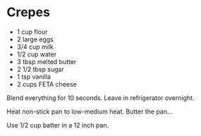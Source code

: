 # Crepes

* 1 cup flour
* 2 large eggs
* 3/4 cup milk
* 1/2 cup water
* 3 tbsp melted butter
* 2 1/2 tbsp sugar
* 1 tsp vanilla
* 2 cups FETA cheese

Blend everything for 10 seconds.  Leave in refrigerator overnight.

Heat non-stick pan to low-medium heat.  Butter the pan...

Use 1/2 cup batter in a 12 inch pan.
